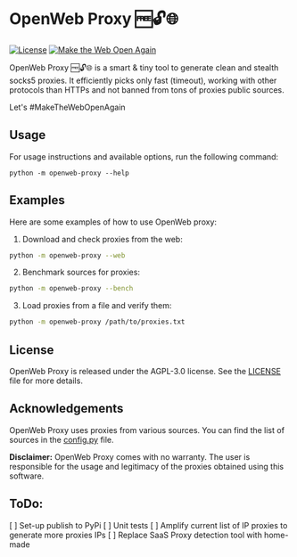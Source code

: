 # OpenWeb Proxy 🆓🔓🌐

[![License](https://img.shields.io/github/license/ankaboot-source/openweb-proxy)](https://img.shields.io/github/license/ankaboot-source/openweb-proxy)
[![Make the Web Open Again](https://img.shields.io/badge/%23MakeTheWebOpenAgain-indigo)](https://www.scientificamerican.com/article/long-live-the-web/)

OpenWeb Proxy 🆓🔓🌐 is a smart & tiny tool to generate clean and stealth socks5 proxies. It efficiently picks only fast (timeout), working with other protocols than HTTPs and not banned from tons of proxies public sources.

Let's #MakeTheWebOpenAgain

## Usage

For usage instructions and available options, run the following command:

```
python -m openweb-proxy --help
```

## Examples

Here are some examples of how to use OpenWeb proxy:

1. Download and check proxies from the web:
```sh
python -m openweb-proxy --web
```

2. Benchmark sources for proxies:

```sh
python -m openweb-proxy --bench
```

3. Load proxies from a file and verify them:

```sh
python -m openweb-proxy /path/to/proxies.txt
```

## License

OpenWeb Proxy is released under the AGPL-3.0 license. See the [LICENSE](/LICENSE) file for more details.

## Acknowledgements

OpenWeb Proxy uses proxies from various sources. You can find the list of sources in the [config.py](/openweb_proxy/config.py) file.

**Disclaimer:** OpenWeb Proxy comes with no warranty. The user is responsible for the usage and legitimacy of the proxies obtained using this software.

## ToDo:
[ ] Set-up publish to PyPi
[ ] Unit tests
[ ] Amplify current list of IP proxies to generate more proxies IPs
[ ] Replace SaaS Proxy detection tool with home-made
